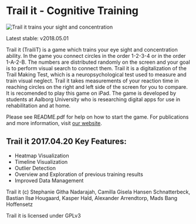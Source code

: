 # Trail it - Cognitive Training
![Trail it trains your sight and concentration](https://i1.wp.com/bastianilso.com/wp-content/uploads/2018/04/trailit_in_game_full_res.png?fit=640%2C480)

Latest stable: v2018.05.01

Trail it (TrailiT) is a game which trains your eye sight and concentration 
ability. In the game you connect circles in the order 1-2-3-4 or in 
the order 1-A-2-B. The numbers are distributed randomly on the screen 
and your goal is to perform visual search to connect them.
Trail it is a digitalization of the Trail Making Test, which 
is a neuropsychological test used to measure and train visual neglect. 
Trail it takes measurements of your reaction time in reaching circles on 
the right and left side of the screen for you to compare. It is recomended 
to play this game on iPad. The game is developed by students at Aalborg 
University who is researching digital apps for use in rehabilitation and 
at home.

Please see README.pdf for help on how to start the game. For publications and more information, visit [our website](http://rehab.bastianilso.com).

## Trail it 2017.04.20 Key Features:
 * Heatmap Visualization
 * Timeline Visualization 
 * Outlier Detection
 * Overview and Exploration of previous training results
 * Improved Data Management


Trail it (c) Stephanie Githa Nadarajah, Camilla Gisela Hansen 
Schnatterbeck, Bastian Ilsø Hougaard, Kasper Hald, Alexander Arrendtorp, 
Mads Bang Hoffensetz

Trail it is licensed under GPLv3
